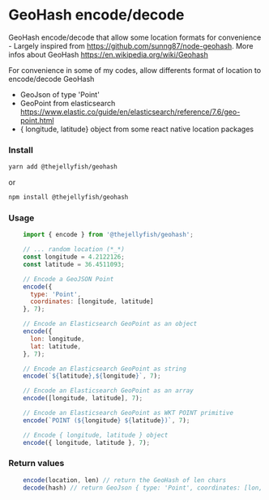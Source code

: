 # GeoHash encode/decode

GeoHash encode/decode that allow some location formats for convenience - Largely inspired from https://github.com/sunng87/node-geohash.
More infos about GeoHash https://en.wikipedia.org/wiki/Geohash

For convenience in some of my codes, allow differents format of location to encode/decode GeoHash

- GeoJson of type 'Point'
- GeoPoint from elasticsearch https://www.elastic.co/guide/en/elasticsearch/reference/7.6/geo-point.html
- { longitude, latitude} object from some react native location packages

### Install
```bash
yarn add @thejellyfish/geohash
```
or
```bash
npm install @thejellyfish/geohash
```
### Usage
```javascript
    import { encode } from '@thejellyfish/geohash';

    // ... random location (*_*)
    const longitude = 4.2122126;
    const latitude = 36.4511093;

    // Encode a GeoJSON Point
    encode({
      type: 'Point',
      coordinates: [longitude, latitude]
    }, 7);

    // Encode an Elasticsearch GeoPoint as an object
    encode({
      lon: longitude,
      lat: latitude,
    }, 7);

    // Encode an Elasticsearch GeoPoint as string
    encode(`${latitude},${longitude}`, 7);

    // Encode an Elasticsearch GeoPoint as an array
    encode([longitude, latitude], 7);

    // Encode an Elasticsearch GeoPoint as WKT POINT primitive
    encode(`POINT (${longitude} ${latitude})`, 7);

    // Encode { longitude, latitude } object
    encode({ longitude, latitude }, 7);
```

### Return values
```javascript
    encode(location, len) // return the GeoHash of len chars
    decode(hash) // return GeoJson { type: 'Point', coordinates: [lon, lat] }
```